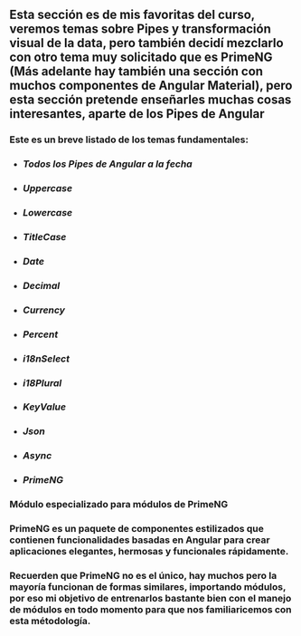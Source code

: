 ## Esta sección es de mis favoritas del curso, veremos temas sobre Pipes y transformación visual de la data, pero también decidí mezclarlo con otro tema muy solicitado que es PrimeNG (Más adelante hay también una sección con muchos componentes de Angular Material), pero esta sección pretende enseñarles muchas cosas interesantes, aparte de los Pipes de Angular

### Este es un breve listado de los temas fundamentales:

- ### _Todos los Pipes de Angular a la fecha_
- ### _Uppercase_
- ### _Lowercase_
- ### _TitleCase_
- ### _Date_
- ### _Decimal_
- ### _Currency_
- ### _Percent_
- ### _i18nSelect_
- ### _i18Plural_
- ### _KeyValue_
- ### _Json_
- ### _Async_
- ### _PrimeNG_

### Módulo especializado para módulos de PrimeNG

### PrimeNG es un paquete de componentes estilizados que contienen funcionalidades basadas en Angular para crear aplicaciones elegantes, hermosas y funcionales rápidamente.

### Recuerden que PrimeNG no es el único, hay muchos pero la mayoría funcionan de formas similares, importando módulos, por eso mi objetivo de entrenarlos bastante bien con el manejo de módulos en todo momento para que nos familiaricemos con esta métodología.
